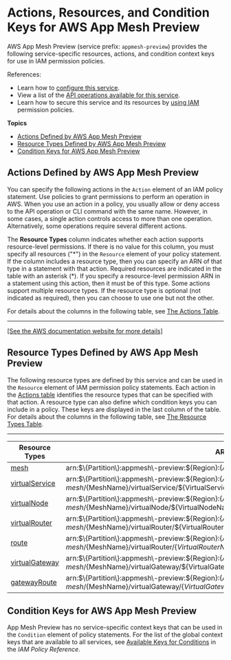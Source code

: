# Actions, Resources, and Condition Keys for AWS App Mesh Preview<a name="list_awsappmeshpreview"></a>

AWS App Mesh Preview \(service prefix: `appmesh-preview`\) provides the following service\-specific resources, actions, and condition context keys for use in IAM permission policies\.

References:
+ Learn how to [configure this service](https://docs.aws.amazon.com/app-mesh/latest/userguide/)\.
+ View a list of the [API operations available for this service](https://docs.aws.amazon.com/app-mesh/latest/APIReference/)\.
+ Learn how to secure this service and its resources by [using IAM](https://docs.aws.amazon.com/app-mesh/latest/userguide/IAM_policies.html) permission policies\.

**Topics**
+ [Actions Defined by AWS App Mesh Preview](#awsappmeshpreview-actions-as-permissions)
+ [Resource Types Defined by AWS App Mesh Preview](#awsappmeshpreview-resources-for-iam-policies)
+ [Condition Keys for AWS App Mesh Preview](#awsappmeshpreview-policy-keys)

## Actions Defined by AWS App Mesh Preview<a name="awsappmeshpreview-actions-as-permissions"></a>

You can specify the following actions in the `Action` element of an IAM policy statement\. Use policies to grant permissions to perform an operation in AWS\. When you use an action in a policy, you usually allow or deny access to the API operation or CLI command with the same name\. However, in some cases, a single action controls access to more than one operation\. Alternatively, some operations require several different actions\.

The **Resource Types** column indicates whether each action supports resource\-level permissions\. If there is no value for this column, you must specify all resources \("\*"\) in the `Resource` element of your policy statement\. If the column includes a resource type, then you can specify an ARN of that type in a statement with that action\. Required resources are indicated in the table with an asterisk \(\*\)\. If you specify a resource\-level permission ARN in a statement using this action, then it must be of this type\. Some actions support multiple resource types\. If the resource type is optional \(not indicated as required\), then you can choose to use one but not the other\.

For details about the columns in the following table, see [The Actions Table](reference_policies_actions-resources-contextkeys.md#actions_table)\.


****  
[\[See the AWS documentation website for more details\]](http://docs.aws.amazon.com/IAM/latest/UserGuide/list_awsappmeshpreview.html)

## Resource Types Defined by AWS App Mesh Preview<a name="awsappmeshpreview-resources-for-iam-policies"></a>

The following resource types are defined by this service and can be used in the `Resource` element of IAM permission policy statements\. Each action in the [Actions table](#awsappmeshpreview-actions-as-permissions) identifies the resource types that can be specified with that action\. A resource type can also define which condition keys you can include in a policy\. These keys are displayed in the last column of the table\. For details about the columns in the following table, see [The Resource Types Table](reference_policies_actions-resources-contextkeys.md#resources_table)\.


****  

| Resource Types | ARN | Condition Keys | 
| --- | --- | --- | 
|   [ mesh ](https://docs.aws.amazon.com/app-mesh/latest/userguide/meshes.html)  |  arn:$\{Partition\}:appmesh\-preview:$\{Region\}:$\{Account\}:mesh/$\{MeshName\}  |  | 
|   [ virtualService ](https://docs.aws.amazon.com/app-mesh/latest/userguide/virtual_services.html)  |  arn:$\{Partition\}:appmesh\-preview:$\{Region\}:$\{Account\}:mesh/$\{MeshName\}/virtualService/$\{VirtualServiceName\}  |  | 
|   [ virtualNode ](https://docs.aws.amazon.com/app-mesh/latest/userguide/virtual_nodes.html)  |  arn:$\{Partition\}:appmesh\-preview:$\{Region\}:$\{Account\}:mesh/$\{MeshName\}/virtualNode/$\{VirtualNodeName\}  |  | 
|   [ virtualRouter ](https://docs.aws.amazon.com/app-mesh/latest/userguide/virtual_routers.html)  |  arn:$\{Partition\}:appmesh\-preview:$\{Region\}:$\{Account\}:mesh/$\{MeshName\}/virtualRouter/$\{VirtualRouterName\}  |  | 
|   [ route ](https://docs.aws.amazon.com/app-mesh/latest/userguide/routes.html)  |  arn:$\{Partition\}:appmesh\-preview:$\{Region\}:$\{Account\}:mesh/$\{MeshName\}/virtualRouter/$\{VirtualRouterName\}/route/$\{RouteName\}  |  | 
|   [ virtualGateway ](https://docs.aws.amazon.com/app-mesh/latest/userguide/virtual_gateways.html)  |  arn:$\{Partition\}:appmesh\-preview:$\{Region\}:$\{Account\}:mesh/$\{MeshName\}/virtualGateway/$\{VirtualGatewayName\}  |  | 
|   [ gatewayRoute ](https://docs.aws.amazon.com/app-mesh/latest/userguide/virtual_gateways.html)  |  arn:$\{Partition\}:appmesh\-preview:$\{Region\}:$\{Account\}:mesh/$\{MeshName\}/virtualGateway/$\{VirtualGatewayName\}/gatewayRoute/$\{GatewayRouteName\}  |  | 

## Condition Keys for AWS App Mesh Preview<a name="awsappmeshpreview-policy-keys"></a>

App Mesh Preview has no service\-specific context keys that can be used in the `Condition` element of policy statements\. For the list of the global context keys that are available to all services, see [Available Keys for Conditions](reference_policies_condition-keys.html#AvailableKeys) in the *IAM Policy Reference*\.